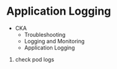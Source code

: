 # Application Logging

 - CKA
    - Troubleshooting
    - Logging and Monitoring
    - Application Logging

1. check pod logs
